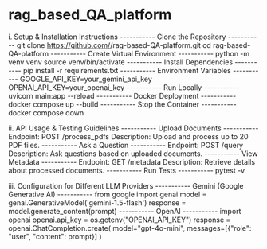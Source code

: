 # rag_based_QA_platform
i. Setup & Installation Instructions
----------- Clone the Repository -----------
git clone https://github.com/<Neelesh018>/rag-based-QA-platform.git
cd rag-based-QA-platform
----------- Create Virtual Environment -----------
python -m venv venv
source venv/bin/activate 
----------- Install Dependencies -----------
pip install -r requirements.txt
----------- Environment Variables -----------
GOOGLE_API_KEY=your_gemini_api_key
OPENAI_API_KEY=your_openai_key
----------- Run Locally -----------
uvicorn main:app --reload
----------- Docker Deployment -----------
docker compose up --build
----------- Stop the Container -----------
docker compose down


ii. API Usage & Testing Guidelines
----------- Upload Documents -----------
Endpoint: POST /process_pdfs
Description: Upload and process up to 20 PDF files.
----------- Ask a Question -----------
Endpoint: POST /query
Description: Ask questions based on uploaded documents.
----------- View Metadata -----------
Endpoint: GET /metadata
Description: Retrieve details about processed documents.
----------- Run Tests -----------
pytest -v


iii. Configuration for Different LLM Providers
----------- Gemini (Google Generative AI) -----------
from google import genai
model = genai.GenerativeModel('gemini-1.5-flash')
response = model.generate_content(prompt)
----------- OpenAI -----------
import openai
openai.api_key = os.getenv("OPENAI_API_KEY")
response = openai.ChatCompletion.create(
    model="gpt-4o-mini",
    messages=[{"role": "user", "content": prompt}]
)
